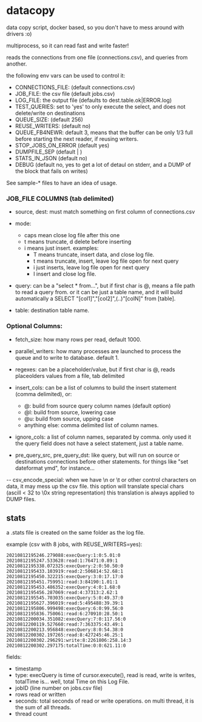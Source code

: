 # datacopy

data copy script, docker based, so you don't have to mess around with drivers :o)

multiprocess, so it can read fast and write faster!

reads the connections from one file (connections.csv), and queries from another.

the following env vars can be used to control it:
- CONNECTIONS_FILE: (default connections.csv)
- JOB_FILE: the csv file (default jobs.csv)
- LOG_FILE: the output file (defaults to dest.table.ok|ERROR.log)
- TEST_QUERIES: set to 'yes' to only execute the select, and does not delete/write on destinations
- QUEUE_SIZE: (default 256) 
- REUSE_WRITERS: (default no)
- QUEUE_FB4NEWR: default 3, means that the buffer can be only 1/3 full before starting the next reader, if reusing writers.
- STOP_JOBS_ON_ERROR (default yes)
- DUMPFILE_SEP (default | )
- STATS_IN_JSON (default no)
- DEBUG (default no, yes to get a lot of detaul on stderr, and a DUMP of the block that fails on writes)

See sample-* files to have an idea of usage.


### JOB_FILE COLUMNS (tab delimited)

- source, dest: must match something on first column of connections.csv

- mode: 
    - caps mean close log file after this one
    - t means truncate, d delete before inserting
    - i means just insert.
    examples: 
        - T means truncate, insert data, and close log file. 
        - t means truncate, insert, leave log file open for next query
        - i just inserts, leave log file open for next query
        - I insert and close log file.

- query: can be a "select * from...", but if first char is @, means a file path to read a query from. or it can be just a table name, and it will build automatically a SELECT "[col1]","[col2]",(..)"[colN]" from [table].
- table: destination table name.


### Optional Columns:

- fetch_size: how many rows per read, default 1000.

- parallel_writers: how many processes are launched to process the queue and to write to database. default 1.

- regexes: can be a placeholder/value, but if first char is @, reads placeolders values from a file, tab delimited

- insert_cols: can be a list of columns to build the insert statement (comma delimited), or:
    - @: build from source query column names (default option)
    - @l: build from source, lowering case
    - @u: build from source, upping case
    - anything else: comma delimited list of column names.

- ignore_cols: a list of column names, separated by comma. only used it the query field does not have a select statement, just a table name.

- pre_query_src, pre_query_dst: like query, but will run on source or destinations connections before other statements. for things like "set dateformat ymd", for instance...

-- csv_encode_special: when we have \n or \t or other control characters on data, it may mess up the csv file. 
    this option will translate special chars (ascill < 32 to \0x string representation)
    this translation is always applied to DUMP files. 

## stats
a .stats file is created on the same folder as the log file.

example (csv with 8 jobs, with REUSE_WRITERS=yes):
```
20210812195246.279088:execQuery:1:0:5.01:0
20210812195247.533628:read:1:76471:0.89:1
20210812195338.072325:execQuery:2:0:50.50:0
20210812195433.103919:read:2:506814:52.68:1
20210812195450.322215:execQuery:3:0:17.17:0
20210812195451.759951:read:3:84190:1.01:1
20210812195453.486352:execQuery:4:0:1.68:0
20210812195456.287069:read:4:37313:2.62:1
20210812195545.703035:execQuery:5:0:49.37:0
20210812195627.396019:read:5:495488:39.39:1
20210812195806.999498:execQuery:6:0:99.56:0
20210812195836.750061:read:6:270910:28.50:1
20210812200034.351082:execQuery:7:0:117.56:0
20210812200119.527660:read:7:363375:43.49:1
20210812200213.956848:execQuery:8:0:54.38:0
20210812200302.197265:read:8:427245:46.25:1
20210812200302.296291:write:8:2261806:258.14:3
20210812200302.297175:totalTime:0:0:621.11:0
```

fields:
- timestamp
- type: execQuery is time of cursor.execute(), read is read, write is writes, totalTime is... well, total Time on this Log File.  
- jobID (line number on jobs.csv file)
- rows read or written
- seconds: total seconds of read or write operations. on multi thread, it is the sum of all threads.
- thread count
